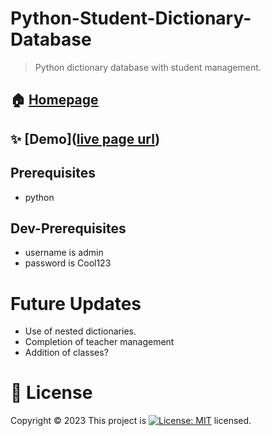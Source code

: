 # Python-Student-Dictionary-Database

> Python dictionary database with student management.


## 🏠 [Homepage](/main.py)

## ✨ [Demo]([live page url](https://replit.com/@panajotMehilli/Python-Student-Dictionary-Database))


## Prerequisites
- python

## Dev-Prerequisites
- username is admin
- password is Cool123

# Future Updates
- Use of nested dictionaries.
- Completion of teacher management
- Addition of classes?

# 📝 License

Copyright © 2023
This project
is [![License: MIT](https://img.shields.io/badge/License-MIT-yellow.svg)](https://opensource.org/licenses/MIT) licensed.
